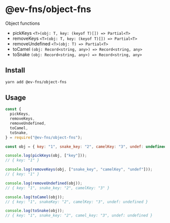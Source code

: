 # @ev-fns/object-fns

Object functions

- pickKeys `<T>(obj: T, key: (keyof T)[]) => Partial<T>`
- removeKeys `<T>(obj: T, key: (keyof T)[]) => Partial<T>`
- removeUndefined `<T>(obj: T) => Partial<T>`
- toCamel `(obj: Record<string, any>) => Record<string, any>`
- toSnake `(obj: Record<string, any>) => Record<string, any>`

## Install

```sh
yarn add @ev-fns/object-fns
```

## Usage

```js
const {
  pickKeys,
  removeKeys,
  removeUndefined,
  toCamel,
  toSnake,
} = require("@ev-fns/object-fns");

const obj = { key: "1", snake_key: "2", camelKey: "3", undef: undefined };

console.log(pickKeys(obj, ["key"]));
// { key: "1" }

console.log(removeKeys(obj, ["snake_key", "camelKey", "undef"]));
// { key: "1" }

console.log(removeUndefined(obj));
// { key: "1", snake_key: "2", camelKey: "3" }

console.log(toCamel(obj));
// { key: "1", snakeKey: "2", camelKey: "3", undef: undefined }

console.log(toSnake(obj));
// { key: "1", snake_key: "2", camel_key: "3", undef: undefined }
```
